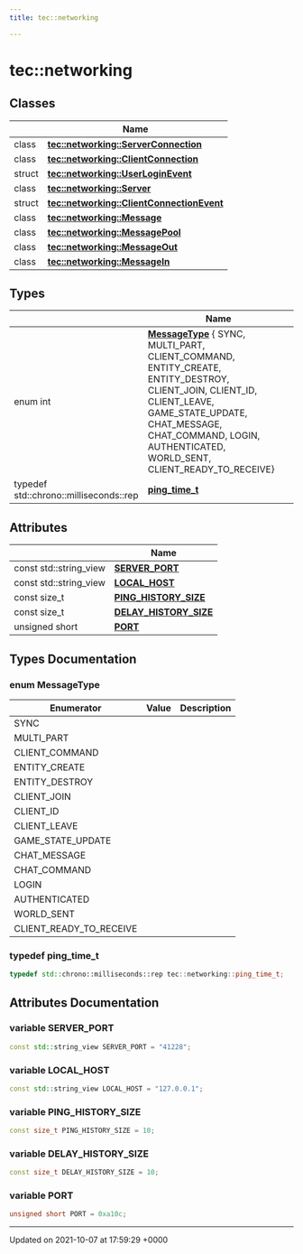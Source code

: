 ```yaml
---
title: tec::networking

---
```


# tec::networking



## Classes

|                | Name           |
| -------------- | -------------- |
| class | **[tec::networking::ServerConnection](/engine/Classes/classtec_1_1networking_1_1_server_connection/)**  |
| class | **[tec::networking::ClientConnection](/engine/Classes/classtec_1_1networking_1_1_client_connection/)**  |
| struct | **[tec::networking::UserLoginEvent](/engine/Classes/structtec_1_1networking_1_1_user_login_event/)**  |
| class | **[tec::networking::Server](/engine/Classes/classtec_1_1networking_1_1_server/)**  |
| struct | **[tec::networking::ClientConnectionEvent](/engine/Classes/structtec_1_1networking_1_1_client_connection_event/)**  |
| class | **[tec::networking::Message](/engine/Classes/classtec_1_1networking_1_1_message/)**  |
| class | **[tec::networking::MessagePool](/engine/Classes/classtec_1_1networking_1_1_message_pool/)**  |
| class | **[tec::networking::MessageOut](/engine/Classes/classtec_1_1networking_1_1_message_out/)**  |
| class | **[tec::networking::MessageIn](/engine/Classes/classtec_1_1networking_1_1_message_in/)**  |

## Types

|                | Name           |
| -------------- | -------------- |
| enum int | **[MessageType](/engine/Namespaces/namespacetec_1_1networking/#enum-messagetype)** { SYNC, MULTI_PART, CLIENT_COMMAND, ENTITY_CREATE, ENTITY_DESTROY, CLIENT_JOIN, CLIENT_ID, CLIENT_LEAVE, GAME_STATE_UPDATE, CHAT_MESSAGE, CHAT_COMMAND, LOGIN, AUTHENTICATED, WORLD_SENT, CLIENT_READY_TO_RECEIVE} |
| typedef std::chrono::milliseconds::rep | **[ping_time_t](/engine/Namespaces/namespacetec_1_1networking/#typedef-ping-time-t)**  |

## Attributes

|                | Name           |
| -------------- | -------------- |
| const std::string_view | **[SERVER_PORT](/engine/Namespaces/namespacetec_1_1networking/#variable-server-port)**  |
| const std::string_view | **[LOCAL_HOST](/engine/Namespaces/namespacetec_1_1networking/#variable-local-host)**  |
| const size_t | **[PING_HISTORY_SIZE](/engine/Namespaces/namespacetec_1_1networking/#variable-ping-history-size)**  |
| const size_t | **[DELAY_HISTORY_SIZE](/engine/Namespaces/namespacetec_1_1networking/#variable-delay-history-size)**  |
| unsigned short | **[PORT](/engine/Namespaces/namespacetec_1_1networking/#variable-port)**  |

## Types Documentation

### enum MessageType

| Enumerator | Value | Description |
| ---------- | ----- | ----------- |
| SYNC | |   |
| MULTI_PART | |   |
| CLIENT_COMMAND | |   |
| ENTITY_CREATE | |   |
| ENTITY_DESTROY | |   |
| CLIENT_JOIN | |   |
| CLIENT_ID | |   |
| CLIENT_LEAVE | |   |
| GAME_STATE_UPDATE | |   |
| CHAT_MESSAGE | |   |
| CHAT_COMMAND | |   |
| LOGIN | |   |
| AUTHENTICATED | |   |
| WORLD_SENT | |   |
| CLIENT_READY_TO_RECEIVE | |   |




### typedef ping_time_t

```cpp
typedef std::chrono::milliseconds::rep tec::networking::ping_time_t;
```




## Attributes Documentation

### variable SERVER_PORT

```cpp
const std::string_view SERVER_PORT = "41228";
```


### variable LOCAL_HOST

```cpp
const std::string_view LOCAL_HOST = "127.0.0.1";
```


### variable PING_HISTORY_SIZE

```cpp
const size_t PING_HISTORY_SIZE = 10;
```


### variable DELAY_HISTORY_SIZE

```cpp
const size_t DELAY_HISTORY_SIZE = 10;
```


### variable PORT

```cpp
unsigned short PORT = 0xa10c;
```





-------------------------------

Updated on 2021-10-07 at 17:59:29 +0000